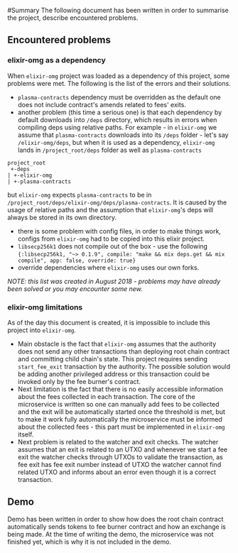 #Summary
The following document has been written in order to summarise the project, describe encountered problems.

## Encountered problems
### elixir-omg as a dependency
When `elixir-omg` project was loaded as a dependency of this project, some problems were met.
The following is the list of the errors and their solutions. 

- `plasma-contracts` dependency must be overridden as the default one does not include contract's amends related to fees' exits.
-  another problem (this time a serious one) is that each dependency by default downloads into `/deps` directory, which results in errors when compiling deps using relative paths.
  For example - in `elixir-omg` we assume that `plasma-contracts` downloads into its `/deps` folder -  let's say `/elixir-omg/deps`, but 
  when it is used as a dependency, `elixir-omg` lands in `/project_root/deps` folder as well as `plasma-contracts`
  ```
  project_root
   +-deps
  | +-elixir-omg
  | +-plasma-contracts
  ```
  but `elixir-omg` expects `plasma-contracts` to be in `/project_root/deps/elixir-omg/deps/plasma-contracts`.
  It is caused by the usage of relative paths and the assumption that `elixir-omg`'s deps will always be stored in its own directory.

   
- there is some problem with config files, in order to make things work, configs from `elixir-omg` had to be copied into this elixir project.
- `libsecp256k1` does not compile out of the box - use the following `{:libsecp256k1, "~> 0.1.9", compile: "make && mix deps.get && mix compile", app: false, override: true}`
- override dependencies where `elixir-omg` uses our own forks.

_NOTE: this list was created in August 2018 - problems may have already been solved or you may encounter some new._   

### elixir-omg limitations 
As of the day this document is created, it is impossible to include this project into `elixir-omg`. 
- Main obstacle is the fact that `elixir-omg` assumes that the authority does not
send any other transactions than deploying root chain contract and committing child chain's state.
This project requires sending `start_fee_exit` transaction by the authority. 
The possible solution would be adding another privileged address or this transaction could be invoked only by 
the fee burner's contract.
- Next limitation is the fact that there is no easily accessible information about the fees collected in 
each transaction. The core of the microservice is written so one can manually add fees to be collected 
and the exit will be automatically started once the threshold is met, but to make it work fully automatically
the microservice must be informed about the collected fees - this part must be implemented in `elixir-omg` itself.
- Next problem is related to the watcher and exit checks. The watcher assumes that an exit is related to an UTXO 
and whenever we start a fee exit the watcher checks through UTXOs to validate the transaction, as fee exit has 
fee exit number instead of UTXO the watcher cannot find related UTXO and informs about an error even though 
it is a correct transaction.  

## Demo
Demo has been written in order to show how does the root chain contract automatically sends tokens to fee burner contract 
and how an exchange is being made. At the time of writing the demo, the microservice was not finished yet, which is why 
it is not included in the demo.    

